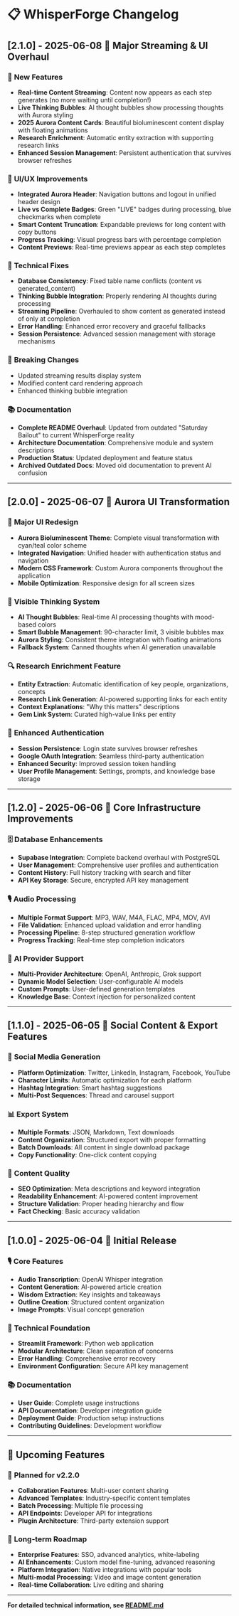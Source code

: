 # 📋 WhisperForge Changelog

## [2.1.0] - 2025-06-08 🚀 **Major Streaming & UI Overhaul**

### 🌊 **New Features**
- **Real-time Content Streaming**: Content now appears as each step generates (no more waiting until completion!)
- **Live Thinking Bubbles**: AI thought bubbles show processing thoughts with Aurora styling
- **2025 Aurora Content Cards**: Beautiful bioluminescent content display with floating animations
- **Research Enrichment**: Automatic entity extraction with supporting research links
- **Enhanced Session Management**: Persistent authentication that survives browser refreshes

### 🎨 **UI/UX Improvements**
- **Integrated Aurora Header**: Navigation buttons and logout in unified header design
- **Live vs Complete Badges**: Green "LIVE" badges during processing, blue checkmarks when complete
- **Smart Content Truncation**: Expandable previews for long content with copy buttons
- **Progress Tracking**: Visual progress bars with percentage completion
- **Content Previews**: Real-time previews appear as each step completes

### 🔧 **Technical Fixes**
- **Database Consistency**: Fixed table name conflicts (content vs generated_content)
- **Thinking Bubble Integration**: Properly rendering AI thoughts during processing
- **Streaming Pipeline**: Overhauled to show content as generated instead of only at completion
- **Error Handling**: Enhanced error recovery and graceful fallbacks
- **Session Persistence**: Advanced session management with storage mechanisms

### 🎯 **Breaking Changes**
- Updated streaming results display system
- Modified content card rendering approach
- Enhanced thinking bubble integration

### 📚 **Documentation**
- **Complete README Overhaul**: Updated from outdated "Saturday Bailout" to current WhisperForge reality
- **Architecture Documentation**: Comprehensive module and system descriptions
- **Production Status**: Updated deployment and feature status
- **Archived Outdated Docs**: Moved old documentation to prevent AI confusion

---

## [2.0.0] - 2025-06-07 🌌 **Aurora UI Transformation** 

### 🎨 **Major UI Redesign**
- **Aurora Bioluminescent Theme**: Complete visual transformation with cyan/teal color scheme
- **Integrated Navigation**: Unified header with authentication status and navigation
- **Modern CSS Framework**: Custom Aurora components throughout the application
- **Mobile Optimization**: Responsive design for all screen sizes

### 🧠 **Visible Thinking System**
- **AI Thought Bubbles**: Real-time AI processing thoughts with mood-based colors
- **Smart Bubble Management**: 90-character limit, 3 visible bubbles max
- **Aurora Styling**: Consistent theme integration with floating animations
- **Fallback System**: Canned thoughts when AI generation unavailable

### 🔍 **Research Enrichment Feature**
- **Entity Extraction**: Automatic identification of key people, organizations, concepts
- **Research Link Generation**: AI-powered supporting links for each entity
- **Context Explanations**: "Why this matters" descriptions
- **Gem Link System**: Curated high-value links per entity

### 🔐 **Enhanced Authentication**
- **Session Persistence**: Login state survives browser refreshes
- **Google OAuth Integration**: Seamless third-party authentication
- **Enhanced Security**: Improved session token handling
- **User Profile Management**: Settings, prompts, and knowledge base storage

---

## [1.2.0] - 2025-06-06 🔧 **Core Infrastructure Improvements**

### 🗄️ **Database Enhancements**
- **Supabase Integration**: Complete backend overhaul with PostgreSQL
- **User Management**: Comprehensive user profiles and authentication
- **Content History**: Full history tracking with search and filter
- **API Key Storage**: Secure, encrypted API key management

### 🎙️ **Audio Processing**
- **Multiple Format Support**: MP3, WAV, M4A, FLAC, MP4, MOV, AVI
- **File Validation**: Enhanced upload validation and error handling
- **Processing Pipeline**: 8-step structured generation workflow
- **Progress Tracking**: Real-time step completion indicators

### 🤖 **AI Provider Support**
- **Multi-Provider Architecture**: OpenAI, Anthropic, Grok support
- **Dynamic Model Selection**: User-configurable AI models
- **Custom Prompts**: User-defined generation templates
- **Knowledge Base**: Context injection for personalized content

---

## [1.1.0] - 2025-06-05 📱 **Social Content & Export Features**

### 📱 **Social Media Generation**
- **Platform Optimization**: Twitter, LinkedIn, Instagram, Facebook, YouTube
- **Character Limits**: Automatic optimization for each platform
- **Hashtag Integration**: Smart hashtag suggestions
- **Multi-Post Sequences**: Thread and carousel support

### 📊 **Export System**
- **Multiple Formats**: JSON, Markdown, Text downloads
- **Content Organization**: Structured export with proper formatting
- **Batch Downloads**: All content in single download package
- **Copy Functionality**: One-click content copying

### 🎯 **Content Quality**
- **SEO Optimization**: Meta descriptions and keyword integration
- **Readability Enhancement**: AI-powered content improvement
- **Structure Validation**: Proper heading hierarchy and flow
- **Fact Checking**: Basic accuracy validation

---

## [1.0.0] - 2025-06-04 🎉 **Initial Release**

### 🎙️ **Core Features**
- **Audio Transcription**: OpenAI Whisper integration
- **Content Generation**: AI-powered article creation
- **Wisdom Extraction**: Key insights and takeaways
- **Outline Creation**: Structured content organization
- **Image Prompts**: Visual concept generation

### 🔧 **Technical Foundation**
- **Streamlit Framework**: Python web application
- **Modular Architecture**: Clean separation of concerns
- **Error Handling**: Comprehensive error recovery
- **Environment Configuration**: Secure API key management

### 📚 **Documentation**
- **User Guide**: Complete usage instructions
- **API Documentation**: Developer integration guide
- **Deployment Guide**: Production setup instructions
- **Contributing Guidelines**: Development workflow

---

## 🎯 **Upcoming Features**

### 🔮 **Planned for v2.2.0**
- **Collaboration Features**: Multi-user content sharing
- **Advanced Templates**: Industry-specific content templates
- **Batch Processing**: Multiple file processing
- **API Endpoints**: Developer API for integrations
- **Plugin Architecture**: Third-party extension support

### 🌟 **Long-term Roadmap**
- **Enterprise Features**: SSO, advanced analytics, white-labeling
- **AI Enhancements**: Custom model fine-tuning, advanced reasoning
- **Platform Integration**: Native integrations with popular tools
- **Multi-modal Processing**: Video and image content generation
- **Real-time Collaboration**: Live editing and sharing

---

**For detailed technical information, see [README.md](README.md)** 